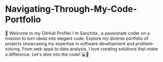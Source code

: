 # Navigating-Through-My-Code-Portfolio
👋 Welcome to my GitHub Profile! I'm Sanchita , a passionate coder on a mission to turn ideas into elegant code. Explore my diverse portfolio of projects showcasing my expertise in software development and problem-solving. From web apps to data analysis, I love creating solutions that make a difference. Let's dive into the code! 💻🚀
